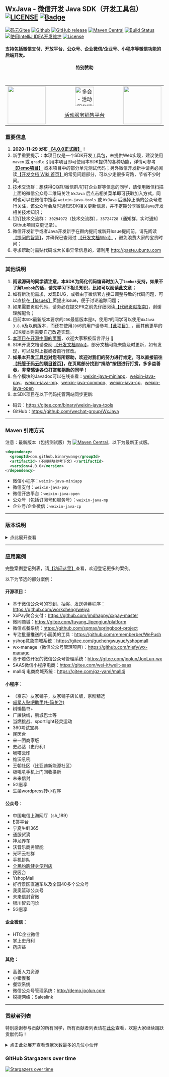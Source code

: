 ## WxJava - 微信开发 Java SDK（开发工具包） [![LICENSE](https://img.shields.io/badge/License-Anti%20996-blue.svg)](https://github.com/996icu/996.ICU/blob/master/LICENSE) [![Badge](https://img.shields.io/badge/Link-996.icu-red.svg)](https://996.icu/#/zh_CN) 

[![码云Gitee](https://gitee.com/binary/weixin-java-tools/badge/star.svg?theme=blue)](https://gitee.com/binary/weixin-java-tools)
[![Github](http://github-svg-buttons.herokuapp.com/star.svg?user=Wechat-Group&repo=WxJava&style=flat&background=1081C1)](https://github.com/Wechat-Group/WxJava)
[![GitHub release](https://img.shields.io/github/release/Wechat-Group/WxJava.svg)](https://github.com/Wechat-Group/WxJava/releases)
[![Maven Central](https://img.shields.io/maven-central/v/com.github.binarywang/wx-java.svg)](http://mvnrepository.com/artifact/com.github.binarywang/wx-java)
[![Build Status](https://travis-ci.org/Wechat-Group/WxJava.svg?branch=develop)](https://travis-ci.org/Wechat-Group/WxJava)
[![使用IntelliJ IDEA开发维护](https://img.shields.io/badge/IntelliJ%20IDEA-提供支持-blue.svg)](https://www.jetbrains.com/?from=WxJava-weixin-java-tools)
[![License](https://img.shields.io/badge/License-Apache%202.0-blue.svg)](https://opensource.org/licenses/Apache-2.0)

#### 支持包括微信支付、开放平台、公众号、企业微信/企业号、小程序等微信功能的后端开发。

<p align="center">
  <b>特别赞助</b>
</p>
<br/>
<table align="center" cellspacing="0" cellpadding="0">
  <tbody>
    <tr>
			<td align="left" valign="middle">
        <a href="http://mp.weixin.qq.com/mp/homepage?__biz=MzI3MzAwMzk4OA==&hid=1&sn=f31af3bf562b116b061c9ab4edf70b61&scene=18#wechat_redirect" target="_blank">
				  <img height="120" src="https://gitee.com/binary/weixin-java-tools/raw/develop/images/qrcodes/mp.png">
        </a>
			</td>
      <td align="center" valign="middle" width="250">
        <a href="https://www.duohui.cn/?utm_source=WxJava&utm_medium=web&utm_campaign=WxJava_github" title="多会" target="_blank">
          <img height="60px" src="https://qiniu.cdn.duohui.co/brand/duohui.png" title="多会 - 活动服务销售平台">
          <p>活动服务销售平台</p>
        </a>
      </td>
			<td align="center" valign="middle">
				<a href="https://promotion.aliyun.com/ntms/act/qwbk.html?userCode=7makzf5h" target="_blank">
					<img height="120" src="https://gitee.com/binary/weixin-java-tools/raw/develop/images/banners/aliyun.jpg">
				</a>
			</td>
		</tr>
	</tbody>
</table>

### 重要信息
1. **2020-11-29 发布 [【4.0.0正式版】](https://mp.weixin.qq.com/s/OPoICwLifOZGVN_ZX_BBhw)**！
1. 新手重要提示：本项目仅是一个SDK开发工具包，未提供Web实现，建议使用 `maven` 或 `gradle` 引用本项目即可使用本SDK提供的各种功能，详情可参考 **[【Demo项目】](demo.md)** 或本项目中的部分单元测试代码；另外微信开发新手请务必阅读[【开发文档 Wiki 首页】](https://github.com/Wechat-Group/WxJava/wiki)的常见问题部分，可以少走很多弯路，节省不少时间。
1. 技术交流群：想获得QQ群/微信群/钉钉企业群等信息的同学，请使用微信扫描上面的微信公众号二维码关注 `WxJava` 后点击相关菜单即可获取加入方式，同时也可以在微信中搜索 `weixin-java-tools` 或 `WxJava` 后选择正确的公众号进行关注，该公众号会及时通知SDK相关更新信息，并不定期分享微信Java开发相关技术知识；
1. 钉钉技术交流群： `30294972`（技术交流群），`35724728`（通知群，实时通知Github项目变更记录）。
1. 微信开发新手或者Java开发新手在群内提问或新开Issue提问前，请先阅读[【提问的智慧】](https://github.com/ryanhanwu/How-To-Ask-Questions-The-Smart-Way/blob/master/README-zh_CN.md)，并确保已查阅过 [【开发文档Wiki】](https://github.com/wechat-group/WxJava/wiki) ，避免浪费大家的宝贵时间；
1. 寻求帮助时需贴代码或大长串异常信息的，请利用 http://paste.ubuntu.com 

--------------------------------
### 其他说明
1. **阅读源码的同学请注意，本SDK为简化代码编译时加入了`lombok`支持，如果不了解`lombok`的话，请先学习下相关知识，比如可以阅读[此文章](https://mp.weixin.qq.com/s/cUc-bUcprycADfNepnSwZQ)；**
1. 如有新功能需求，发现BUG，或者由于微信官方接口调整导致的代码问题，可以直接在[【Issues】](https://github.com/Wechat-Group/WxJava/issues)页提出issue，便于讨论追踪问题；
1. 如果需要贡献代码，请务必在提交PR之前先仔细阅读[【代码贡献指南】](CONTRIBUTING.md)，谢谢理解配合；
1. 目前本`SDK`最新版本要求的`JDK`最低版本是`8`，使用`7`的同学可以使用`WxJava` `3.8.0`及以前版本，而还在使用`JDK`6的用户请参考[【此项目】]( https://github.com/binarywang/weixin-java-tools-for-jdk6) ，而其他更早的JDK版本则需要自己改造实现。
1. [本项目在开源中国的页面](https://www.oschina.net/p/weixin-java-tools-new)，欢迎大家积极留言评分 🙂
1. SDK开发文档请查阅 [【开发文档Wiki】](https://github.com/wechat-group/WxJava/wiki)，部分文档可能未能及时更新，如有发现，可以及时上报或者自行修改。
1. **如果本开发工具包对您有所帮助，欢迎对我们的努力进行肯定，可以直接前往[【托管于码云的项目首页】](http://gitee.com/binary/weixin-java-tools)，在页尾部分找到“捐助”按钮进行打赏，多多益善 😄。非常感谢各位打赏和捐助的同学！**
1. 各个模块的Javadoc可以在线查看：[weixin-java-miniapp](http://binary.ac.cn/weixin-java-miniapp-javadoc/)、[weixin-java-pay](http://binary.ac.cn/weixin-java-pay-javadoc/)、[weixin-java-mp](http://binary.ac.cn/weixin-java-mp-javadoc/)、[weixin-java-common](http://binary.ac.cn/weixin-java-common-javadoc/)、[weixin-java-cp](http://binary.ac.cn/weixin-java-cp-javadoc/)、[weixin-java-open](http://binary.ac.cn/weixin-java-open-javadoc/)
1. 本SDK项目在以下代码托管网站同步更新:
* 码云：https://gitee.com/binary/weixin-java-tools
* GitHub：https://github.com/wechat-group/WxJava

---------------------------------
### Maven 引用方式
注意：最新版本（包括测试版）为 [![Maven Central](https://img.shields.io/maven-central/v/com.github.binarywang/wx-java.svg)](http://mvnrepository.com/artifact/com.github.binarywang/wx-java)，以下为最新正式版。

```xml
<dependency>
  <groupId>com.github.binarywang</groupId>
  <artifactId>（不同模块参考下文）</artifactId>
  <version>4.0.0</version>
</dependency>
```

  - 微信小程序：`weixin-java-miniapp`   
  - 微信支付：`weixin-java-pay`
  - 微信开放平台：`weixin-java-open`   
  - 公众号（包括订阅号和服务号）：`weixin-java-mp`    
  - 企业号/企业微信：`weixin-java-cp`


---------------------------------
### 版本说明

<details>
<summary>点此展开查看</summary>
  
1. 本项目定为大约每两个月发布一次正式版（同时 `develop` 分支代码合并进入 `master` 分支），版本号格式为 `X.X.0`（如`2.1.0`，`2.2.0`等），遇到重大问题需修复会及时提交新版本，欢迎大家随时提交Pull Request；
1. BUG修复和新特性一般会先发布成小版本作为临时测试版本（如`3.6.8.B`，即尾号不为0，并添加B，以区别于正式版），代码仅存在于 `develop` 分支中；
1. 目前最新版本号为 [![Maven Central](https://img.shields.io/maven-central/v/com.github.binarywang/wx-java.svg)](http://mvnrepository.com/artifact/com.github.binarywang/wx-java) ，也可以通过访问链接 [【微信支付】](http://search.maven.org/#search%7Cgav%7C1%7Cg%3A%22com.github.binarywang%22%20AND%20a%3A%22weixin-java-pay%22) 、[【微信小程序】](http://search.maven.org/#search%7Cgav%7C1%7Cg%3A%22com.github.binarywang%22%20AND%20a%3A%22weixin-java-miniapp%22) 、[【公众号】](http://search.maven.org/#search%7Cgav%7C1%7Cg%3A%22com.github.binarywang%22%20AND%20a%3A%22weixin-java-mp%22) 、[【企业微信】](http://search.maven.org/#search%7Cgav%7C1%7Cg%3A%22com.github.binarywang%22%20AND%20a%3A%22weixin-java-cp%22)、[【开放平台】](http://search.maven.org/#search%7Cgav%7C1%7Cg%3A%22com.github.binarywang%22%20AND%20a%3A%22weixin-java-open%22)
分别查看所有最新的版本。 

</details>

----------------------------------
### 应用案例
完整案例登记列表，请[【访问这里】](https://github.com/Wechat-Group/weixin-java-tools/issues/729)查看，欢迎登记更多的案例。

以下为节选的部分案例：

#### 开源项目：
- 基于微信公众号的签到、抽奖、发送弹幕程序：https://github.com/workcheng/weiya
- XxPay聚合支付：https://github.com/jmdhappy/xxpay-master
- 微同商城：https://gitee.com/fuyang_lipengjun/platform
- 微信点餐系统：https://github.com/sqmax/springboot-project
- 专注批量推送的小而美的工具：https://github.com/rememberber/WePush
- yshop意象商城系统：https://gitee.com/guchengwuyue/yshopmall
- wx-manage（微信公众号管理项目）：https://github.com/niefy/wx-manage
- 基于若依开发的微信公众号管理系统：https://gitee.com/joolun/JooLun-wx
- SAAS微信小程序电商：https://gitee.com/wei-it/weiit-saas
- mall4j 电商商城系统：https://gitee.com/gz-yami/mall4j

#### 小程序：
- （京东）友家铺子，友家铺子店长版，京粉精选
- [喵星人贴吧助手(扫码关注)](http://p98ahz3tg.bkt.clouddn.com/miniappqrcode.jpg)
- 树懒揽书+
- 广廉快线，鹏城巴士等
- 当燃挑战、sportlight轻灵运动
- 360考试宝典
- 民医台
- 来一团商家版
- 史必达（史丹利）
- 嘀嗒云印
- 维沃吼吼
- 王朝社区（比亚迪新能源社区）
- 极吼吼手机上门回收换新
- 未来信封 
- 5G惠享
- 生菜wordpress转小程序

#### 公众号：
- 中国电信上海网厅（sh_189）
- E答平台
- 宁夏生鲜365
- 通服货滴
- 神龙养车
- 沃音乐商务智能
- 光环云社群
- 手机排队
- [全民约跑健身便利店](http://www.oneminsport.com/)
- 民医台
- YshopMall
- 好行景区直通车以及全国40多个公众号
- 我奥篮球公众号
- 未来信封官微
- 银川智云问诊
- 5G惠享

#### 企业微信：
- HTC企业微信
- 掌上史丹利
- 药店益

#### 其他：
- 高善人力资源
- 小猪餐餐
- 餐饮系统
- 微信公众号管理系统：http://demo.joolun.com
- 锐捷网络：Saleslink

----------------------------------
### 贡献者列表
特别感谢参与贡献的所有同学，所有贡献者列表请在[此处](https://github.com/Wechat-Group/WxJava/graphs/contributors)查看，欢迎大家继续踊跃贡献代码！
<details>
<summary>点击此处展开查看贡献次数最多的几位小伙伴</summary>

1. [chanjarster (Daniel Qian)](https://github.com/chanjarster)
1. [binarywang (Binary Wang)](https://github.com/binarywang)
1. [007gzs](https://github.com/007gzs)
1. [Silloy](https://github.com/silloy)
1. [mgcnrx11](https://github.com/mgcnrx11)
1. [yuanqixun](https://github.com/yuanqixun)
1. [kakotor](https://github.com/kakotor)
1. [aimilin6688 (Jonk)](https://github.com/aimilin6688)
1. [lkqm (Mario Luo)](https://github.com/lkqm)
1. [kareanyi (MillerLin)](https://github.com/kareanyi)

</details>

### GitHub Stargazers over time

[![Stargazers over time](https://starchart.cc/Wechat-Group/WxJava.svg)](https://starchart.cc/Wechat-Group/WxJava)     
